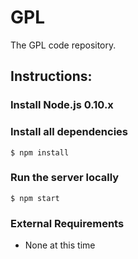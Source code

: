 GPL
===

The GPL code repository.

## Instructions:
### Install Node.js 0.10.x 
### Install all dependencies
    $ npm install
### Run the server locally
    $ npm start
    
### External Requirements
* None at this time
